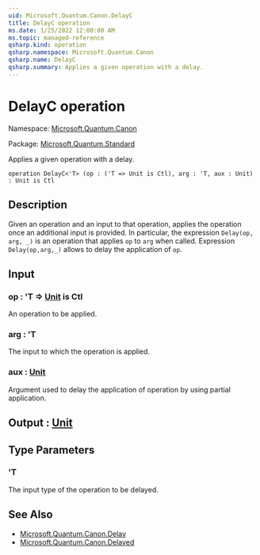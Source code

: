 ```yaml
---
uid: Microsoft.Quantum.Canon.DelayC
title: DelayC operation
ms.date: 1/25/2022 12:00:00 AM
ms.topic: managed-reference
qsharp.kind: operation
qsharp.namespace: Microsoft.Quantum.Canon
qsharp.name: DelayC
qsharp.summary: Applies a given operation with a delay.
---
```


# DelayC operation

Namespace: [Microsoft.Quantum.Canon](xref:Microsoft.Quantum.Canon)

Package: [Microsoft.Quantum.Standard](https://nuget.org/packages/Microsoft.Quantum.Standard)


Applies a given operation with a delay.

```qsharp
operation DelayC<'T> (op : ('T => Unit is Ctl), arg : 'T, aux : Unit) : Unit is Ctl
```


## Description

Given an operation and an input to that operation, appliesthe operation once an additional input is provided.In particular, the expression `Delay(op, arg, _)` is an operation thatapplies `op` to `arg` when called.Expression `Delay(op,arg,_)` allows to delay the application of `op`.

## Input

### op : 'T => [Unit](xref:microsoft.quantum.qsharp.valueliterals#unit-literal)  is Ctl

An operation to be applied.


### arg : 'T

The input to which the operation is applied.


### aux : [Unit](xref:microsoft.quantum.qsharp.valueliterals#unit-literal)

Argument used to delay the application of operation by usingpartial application.



## Output : [Unit](xref:microsoft.quantum.qsharp.valueliterals#unit-literal)



## Type Parameters

### 'T

The input type of the operation to be delayed.

## See Also

- [Microsoft.Quantum.Canon.Delay](xref:Microsoft.Quantum.Canon.Delay)
- [Microsoft.Quantum.Canon.Delayed](xref:Microsoft.Quantum.Canon.Delayed)